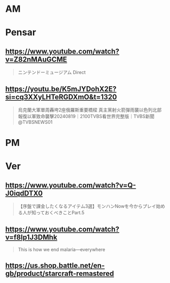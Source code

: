 # AM
# Pensar

## https://www.youtube.com/watch?v=Z82nMAuGCME

> ニンテンドーミュージアム Direct

## https://youtu.be/K5mJYDohX2E?si=cq3XXyLHTeRGDXmO&t=1320

>  烏克蘭大軍單周轟垮2座俄羅斯重要橋樑 真主黨射火箭彈雨襲以色列北部 報復以軍致命襲擊20240819｜2100TVBS看世界完整版｜TVBS新聞‪@TVBSNEWS01‬ 

# PM
# Ver

## https://www.youtube.com/watch?v=Q-J0iqdDTX0

> 【序盤で課金したくなるアイテム3選】モンハンNowを今からプレイ始める人が知っておくべきことPart.5

## https://www.youtube.com/watch?v=f8Ip1J3DMhk

> This is how we end malaria—everywhere

## https://us.shop.battle.net/en-gb/product/starcraft-remastered
